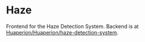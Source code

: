 # Haze

Frontend for the Haze Detection System. Backend is at [Huaperion/Huaperion/haze-detection-system](https://gitee.com/Huaperion/haze-detection-system).
